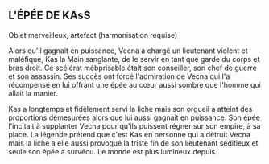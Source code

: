 ## L'ÉPÉE DE KAsS

Objet merveilleux, artefact (harmonisation requise)

Alors qu'il gagnait en puissance, Vecna a chargé un
lieutenant violent et maléfique, Kas la Main sanglante, de le
servir en tant que garde du corps et bras droit. Ce scélérat
mébprisable était son conseiller, son chef de guerre et son
assassin. Ses succès ont forcé l'admiration de Vecna qui l'a
récompensé en lui offrant une épée au cœur aussi sombre
que l'homme qui allait la manier.

Kas a longtemps et fidèlement servi la liche mais son orgueil
a atteint des proportions démesurées alors que lui aussi gagnait
en puissance. Son épée l'incitait à supplanter Vecna pour qu'ils
puissent régner sur son empire, à sa place. La légende prétend
que c'est Kas en personne qui a détruit Vecna mais la liche a
elle aussi provoqué la triste fin de son lieutenant séditieux et
seule son épée a survécu. Le monde est plus lumineux depuis.
